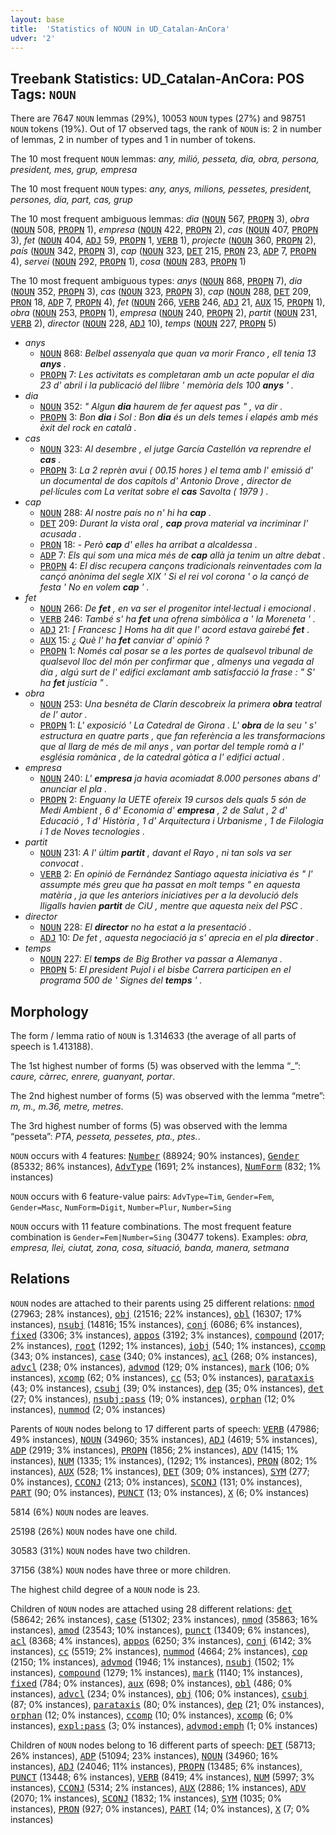 ```yaml
---
layout: base
title:  'Statistics of NOUN in UD_Catalan-AnCora'
udver: '2'
---
```


## Treebank Statistics: UD_Catalan-AnCora: POS Tags: `NOUN`

There are 7647 `NOUN` lemmas (29%), 10053 `NOUN` types (27%) and 98751 `NOUN` tokens (19%).
Out of 17 observed tags, the rank of `NOUN` is: 2 in number of lemmas, 2 in number of types and 1 in number of tokens.

The 10 most frequent `NOUN` lemmas: <em>any, milió, pesseta, dia, obra, persona, president, mes, grup, empresa</em>

The 10 most frequent `NOUN` types:  <em>any, anys, milions, pessetes, president, persones, dia, part, cas, grup</em>

The 10 most frequent ambiguous lemmas: <em>dia</em> (<tt><a href="ca_ancora-pos-NOUN.html">NOUN</a></tt> 567, <tt><a href="ca_ancora-pos-PROPN.html">PROPN</a></tt> 3), <em>obra</em> (<tt><a href="ca_ancora-pos-NOUN.html">NOUN</a></tt> 508, <tt><a href="ca_ancora-pos-PROPN.html">PROPN</a></tt> 1), <em>empresa</em> (<tt><a href="ca_ancora-pos-NOUN.html">NOUN</a></tt> 422, <tt><a href="ca_ancora-pos-PROPN.html">PROPN</a></tt> 2), <em>cas</em> (<tt><a href="ca_ancora-pos-NOUN.html">NOUN</a></tt> 407, <tt><a href="ca_ancora-pos-PROPN.html">PROPN</a></tt> 3), <em>fet</em> (<tt><a href="ca_ancora-pos-NOUN.html">NOUN</a></tt> 404, <tt><a href="ca_ancora-pos-ADJ.html">ADJ</a></tt> 59, <tt><a href="ca_ancora-pos-PROPN.html">PROPN</a></tt> 1, <tt><a href="ca_ancora-pos-VERB.html">VERB</a></tt> 1), <em>projecte</em> (<tt><a href="ca_ancora-pos-NOUN.html">NOUN</a></tt> 360, <tt><a href="ca_ancora-pos-PROPN.html">PROPN</a></tt> 2), <em>país</em> (<tt><a href="ca_ancora-pos-NOUN.html">NOUN</a></tt> 342, <tt><a href="ca_ancora-pos-PROPN.html">PROPN</a></tt> 3), <em>cap</em> (<tt><a href="ca_ancora-pos-NOUN.html">NOUN</a></tt> 323, <tt><a href="ca_ancora-pos-DET.html">DET</a></tt> 215, <tt><a href="ca_ancora-pos-PRON.html">PRON</a></tt> 23, <tt><a href="ca_ancora-pos-ADP.html">ADP</a></tt> 7, <tt><a href="ca_ancora-pos-PROPN.html">PROPN</a></tt> 4), <em>servei</em> (<tt><a href="ca_ancora-pos-NOUN.html">NOUN</a></tt> 292, <tt><a href="ca_ancora-pos-PROPN.html">PROPN</a></tt> 1), <em>cosa</em> (<tt><a href="ca_ancora-pos-NOUN.html">NOUN</a></tt> 283, <tt><a href="ca_ancora-pos-PROPN.html">PROPN</a></tt> 1)

The 10 most frequent ambiguous types:  <em>anys</em> (<tt><a href="ca_ancora-pos-NOUN.html">NOUN</a></tt> 868, <tt><a href="ca_ancora-pos-PROPN.html">PROPN</a></tt> 7), <em>dia</em> (<tt><a href="ca_ancora-pos-NOUN.html">NOUN</a></tt> 352, <tt><a href="ca_ancora-pos-PROPN.html">PROPN</a></tt> 3), <em>cas</em> (<tt><a href="ca_ancora-pos-NOUN.html">NOUN</a></tt> 323, <tt><a href="ca_ancora-pos-PROPN.html">PROPN</a></tt> 3), <em>cap</em> (<tt><a href="ca_ancora-pos-NOUN.html">NOUN</a></tt> 288, <tt><a href="ca_ancora-pos-DET.html">DET</a></tt> 209, <tt><a href="ca_ancora-pos-PRON.html">PRON</a></tt> 18, <tt><a href="ca_ancora-pos-ADP.html">ADP</a></tt> 7, <tt><a href="ca_ancora-pos-PROPN.html">PROPN</a></tt> 4), <em>fet</em> (<tt><a href="ca_ancora-pos-NOUN.html">NOUN</a></tt> 266, <tt><a href="ca_ancora-pos-VERB.html">VERB</a></tt> 246, <tt><a href="ca_ancora-pos-ADJ.html">ADJ</a></tt> 21, <tt><a href="ca_ancora-pos-AUX.html">AUX</a></tt> 15, <tt><a href="ca_ancora-pos-PROPN.html">PROPN</a></tt> 1), <em>obra</em> (<tt><a href="ca_ancora-pos-NOUN.html">NOUN</a></tt> 253, <tt><a href="ca_ancora-pos-PROPN.html">PROPN</a></tt> 1), <em>empresa</em> (<tt><a href="ca_ancora-pos-NOUN.html">NOUN</a></tt> 240, <tt><a href="ca_ancora-pos-PROPN.html">PROPN</a></tt> 2), <em>partit</em> (<tt><a href="ca_ancora-pos-NOUN.html">NOUN</a></tt> 231, <tt><a href="ca_ancora-pos-VERB.html">VERB</a></tt> 2), <em>director</em> (<tt><a href="ca_ancora-pos-NOUN.html">NOUN</a></tt> 228, <tt><a href="ca_ancora-pos-ADJ.html">ADJ</a></tt> 10), <em>temps</em> (<tt><a href="ca_ancora-pos-NOUN.html">NOUN</a></tt> 227, <tt><a href="ca_ancora-pos-PROPN.html">PROPN</a></tt> 5)


* <em>anys</em>
  * <tt><a href="ca_ancora-pos-NOUN.html">NOUN</a></tt> 868: <em>Belbel assenyala que quan va morir Franco , ell tenia 13 <b>anys</b> .</em>
  * <tt><a href="ca_ancora-pos-PROPN.html">PROPN</a></tt> 7: <em>Les activitats es completaran amb un acte popular el dia 23 d' abril i la publicació del llibre ' memòria dels 100 <b>anys</b> ' .</em>
* <em>dia</em>
  * <tt><a href="ca_ancora-pos-NOUN.html">NOUN</a></tt> 352: <em>" Algun <b>dia</b> haurem de fer aquest pas " , va dir .</em>
  * <tt><a href="ca_ancora-pos-PROPN.html">PROPN</a></tt> 3: <em>Bon <b>dia</b> i Sol : Bon <b>dia</b> és un dels temes i elapés amb més èxit del rock en català .</em>
* <em>cas</em>
  * <tt><a href="ca_ancora-pos-NOUN.html">NOUN</a></tt> 323: <em>Al desembre , el jutge García Castellón va reprendre el <b>cas</b> .</em>
  * <tt><a href="ca_ancora-pos-PROPN.html">PROPN</a></tt> 3: <em>La 2 reprèn avui ( 00.15 hores ) el tema amb l' emissió d' un documental de dos capítols d' Antonio Drove , director de pel·lícules com La veritat sobre el <b>cas</b> Savolta ( 1979 ) .</em>
* <em>cap</em>
  * <tt><a href="ca_ancora-pos-NOUN.html">NOUN</a></tt> 288: <em>Al nostre país no n' hi ha <b>cap</b> .</em>
  * <tt><a href="ca_ancora-pos-DET.html">DET</a></tt> 209: <em>Durant la vista oral , <b>cap</b> prova material va incriminar l' acusada .</em>
  * <tt><a href="ca_ancora-pos-PRON.html">PRON</a></tt> 18: <em>- Però <b>cap</b> d' elles ha arribat a alcaldessa .</em>
  * <tt><a href="ca_ancora-pos-ADP.html">ADP</a></tt> 7: <em>Els qui som una mica més de <b>cap</b> allà ja tenim un altre debat .</em>
  * <tt><a href="ca_ancora-pos-PROPN.html">PROPN</a></tt> 4: <em>El disc recupera cançons tradicionals reinventades com la cançó anònima del segle XIX ' Si el rei vol corona ' o la cançó de festa ' No en volem <b>cap</b> ' .</em>
* <em>fet</em>
  * <tt><a href="ca_ancora-pos-NOUN.html">NOUN</a></tt> 266: <em>De <b>fet</b> , en va ser el progenitor intel·lectual i emocional .</em>
  * <tt><a href="ca_ancora-pos-VERB.html">VERB</a></tt> 246: <em>També s' ha <b>fet</b> una ofrena simbòlica a ' la Moreneta ' .</em>
  * <tt><a href="ca_ancora-pos-ADJ.html">ADJ</a></tt> 21: <em>[ Francesc ] Homs ha dit que l' acord estava gairebé <b>fet</b> .</em>
  * <tt><a href="ca_ancora-pos-AUX.html">AUX</a></tt> 15: <em>¿ Què l' ha <b>fet</b> canviar d' opinió ?</em>
  * <tt><a href="ca_ancora-pos-PROPN.html">PROPN</a></tt> 1: <em>Només cal posar se a les portes de qualsevol tribunal de qualsevol lloc del món per confirmar que , almenys una vegada al dia , algú surt de l' edifici exclamant amb satisfacció la frase : " S' ha <b>fet</b> justícia " .</em>
* <em>obra</em>
  * <tt><a href="ca_ancora-pos-NOUN.html">NOUN</a></tt> 253: <em>Una besnéta de Clarín descobreix la primera <b>obra</b> teatral de l' autor .</em>
  * <tt><a href="ca_ancora-pos-PROPN.html">PROPN</a></tt> 1: <em>L' exposició ' La Catedral de Girona . L' <b>obra</b> de la seu ' s' estructura en quatre parts , que fan referència a les transformacions que al llarg de més de mil anys , van portar del temple romà a l' església romànica , de la catedral gòtica a l' edifici actual .</em>
* <em>empresa</em>
  * <tt><a href="ca_ancora-pos-NOUN.html">NOUN</a></tt> 240: <em>L' <b>empresa</b> ja havia acomiadat 8.000 persones abans d' anunciar el pla .</em>
  * <tt><a href="ca_ancora-pos-PROPN.html">PROPN</a></tt> 2: <em>Enguany la UETE ofereix 19 cursos dels quals 5 són de Medi Ambient , 6 d' Economia d' <b>empresa</b> , 2 de Salut , 2 d' Educació , 1 d' Història , 1 d' Arquitectura i Urbanisme , 1 de Filologia i 1 de Noves tecnologies .</em>
* <em>partit</em>
  * <tt><a href="ca_ancora-pos-NOUN.html">NOUN</a></tt> 231: <em>A l' últim <b>partit</b> , davant el Rayo , ni tan sols va ser convocat .</em>
  * <tt><a href="ca_ancora-pos-VERB.html">VERB</a></tt> 2: <em>En opinió de Fernández Santiago aquesta iniciativa és " l' assumpte més greu que ha passat en molt temps " en aquesta matèria , ja que les anteriors iniciatives per a la devolució dels lligalls havien <b>partit</b> de CiU , mentre que aquesta neix del PSC .</em>
* <em>director</em>
  * <tt><a href="ca_ancora-pos-NOUN.html">NOUN</a></tt> 228: <em>El <b>director</b> no ha estat a la presentació .</em>
  * <tt><a href="ca_ancora-pos-ADJ.html">ADJ</a></tt> 10: <em>De fet , aquesta negociació ja s' aprecia en el pla <b>director</b> .</em>
* <em>temps</em>
  * <tt><a href="ca_ancora-pos-NOUN.html">NOUN</a></tt> 227: <em>El <b>temps</b> de Big Brother va passar a Alemanya .</em>
  * <tt><a href="ca_ancora-pos-PROPN.html">PROPN</a></tt> 5: <em>El president Pujol i el bisbe Carrera participen en el programa 500 de ' Signes del <b>temps</b> ' .</em>

## Morphology

The form / lemma ratio of `NOUN` is 1.314633 (the average of all parts of speech is 1.413188).

The 1st highest number of forms (5) was observed with the lemma “_”: <em>caure, càrrec, enrere, guanyant, portar</em>.

The 2nd highest number of forms (5) was observed with the lemma “metre”: <em>m, m., m.36, metre, metres</em>.

The 3rd highest number of forms (5) was observed with the lemma “pesseta”: <em>PTA, pesseta, pessetes, pta., ptes.</em>.

`NOUN` occurs with 4 features: <tt><a href="ca_ancora-feat-Number.html">Number</a></tt> (88924; 90% instances), <tt><a href="ca_ancora-feat-Gender.html">Gender</a></tt> (85332; 86% instances), <tt><a href="ca_ancora-feat-AdvType.html">AdvType</a></tt> (1691; 2% instances), <tt><a href="ca_ancora-feat-NumForm.html">NumForm</a></tt> (832; 1% instances)

`NOUN` occurs with 6 feature-value pairs: `AdvType=Tim`, `Gender=Fem`, `Gender=Masc`, `NumForm=Digit`, `Number=Plur`, `Number=Sing`

`NOUN` occurs with 11 feature combinations.
The most frequent feature combination is `Gender=Fem|Number=Sing` (30477 tokens).
Examples: <em>obra, empresa, llei, ciutat, zona, cosa, situació, banda, manera, setmana</em>


## Relations

`NOUN` nodes are attached to their parents using 25 different relations: <tt><a href="ca_ancora-dep-nmod.html">nmod</a></tt> (27963; 28% instances), <tt><a href="ca_ancora-dep-obj.html">obj</a></tt> (21516; 22% instances), <tt><a href="ca_ancora-dep-obl.html">obl</a></tt> (16307; 17% instances), <tt><a href="ca_ancora-dep-nsubj.html">nsubj</a></tt> (14816; 15% instances), <tt><a href="ca_ancora-dep-conj.html">conj</a></tt> (6086; 6% instances), <tt><a href="ca_ancora-dep-fixed.html">fixed</a></tt> (3306; 3% instances), <tt><a href="ca_ancora-dep-appos.html">appos</a></tt> (3192; 3% instances), <tt><a href="ca_ancora-dep-compound.html">compound</a></tt> (2017; 2% instances), <tt><a href="ca_ancora-dep-root.html">root</a></tt> (1292; 1% instances), <tt><a href="ca_ancora-dep-iobj.html">iobj</a></tt> (540; 1% instances), <tt><a href="ca_ancora-dep-ccomp.html">ccomp</a></tt> (343; 0% instances), <tt><a href="ca_ancora-dep-case.html">case</a></tt> (340; 0% instances), <tt><a href="ca_ancora-dep-acl.html">acl</a></tt> (268; 0% instances), <tt><a href="ca_ancora-dep-advcl.html">advcl</a></tt> (238; 0% instances), <tt><a href="ca_ancora-dep-advmod.html">advmod</a></tt> (129; 0% instances), <tt><a href="ca_ancora-dep-mark.html">mark</a></tt> (106; 0% instances), <tt><a href="ca_ancora-dep-xcomp.html">xcomp</a></tt> (62; 0% instances), <tt><a href="ca_ancora-dep-cc.html">cc</a></tt> (53; 0% instances), <tt><a href="ca_ancora-dep-parataxis.html">parataxis</a></tt> (43; 0% instances), <tt><a href="ca_ancora-dep-csubj.html">csubj</a></tt> (39; 0% instances), <tt><a href="ca_ancora-dep-dep.html">dep</a></tt> (35; 0% instances), <tt><a href="ca_ancora-dep-det.html">det</a></tt> (27; 0% instances), <tt><a href="ca_ancora-dep-nsubj-pass.html">nsubj:pass</a></tt> (19; 0% instances), <tt><a href="ca_ancora-dep-orphan.html">orphan</a></tt> (12; 0% instances), <tt><a href="ca_ancora-dep-nummod.html">nummod</a></tt> (2; 0% instances)

Parents of `NOUN` nodes belong to 17 different parts of speech: <tt><a href="ca_ancora-pos-VERB.html">VERB</a></tt> (47986; 49% instances), <tt><a href="ca_ancora-pos-NOUN.html">NOUN</a></tt> (34960; 35% instances), <tt><a href="ca_ancora-pos-ADJ.html">ADJ</a></tt> (4619; 5% instances), <tt><a href="ca_ancora-pos-ADP.html">ADP</a></tt> (2919; 3% instances), <tt><a href="ca_ancora-pos-PROPN.html">PROPN</a></tt> (1856; 2% instances), <tt><a href="ca_ancora-pos-ADV.html">ADV</a></tt> (1415; 1% instances), <tt><a href="ca_ancora-pos-NUM.html">NUM</a></tt> (1335; 1% instances),  (1292; 1% instances), <tt><a href="ca_ancora-pos-PRON.html">PRON</a></tt> (802; 1% instances), <tt><a href="ca_ancora-pos-AUX.html">AUX</a></tt> (528; 1% instances), <tt><a href="ca_ancora-pos-DET.html">DET</a></tt> (309; 0% instances), <tt><a href="ca_ancora-pos-SYM.html">SYM</a></tt> (277; 0% instances), <tt><a href="ca_ancora-pos-CCONJ.html">CCONJ</a></tt> (213; 0% instances), <tt><a href="ca_ancora-pos-SCONJ.html">SCONJ</a></tt> (131; 0% instances), <tt><a href="ca_ancora-pos-PART.html">PART</a></tt> (90; 0% instances), <tt><a href="ca_ancora-pos-PUNCT.html">PUNCT</a></tt> (13; 0% instances), <tt><a href="ca_ancora-pos-X.html">X</a></tt> (6; 0% instances)

5814 (6%) `NOUN` nodes are leaves.

25198 (26%) `NOUN` nodes have one child.

30583 (31%) `NOUN` nodes have two children.

37156 (38%) `NOUN` nodes have three or more children.

The highest child degree of a `NOUN` node is 23.

Children of `NOUN` nodes are attached using 28 different relations: <tt><a href="ca_ancora-dep-det.html">det</a></tt> (58642; 26% instances), <tt><a href="ca_ancora-dep-case.html">case</a></tt> (51302; 23% instances), <tt><a href="ca_ancora-dep-nmod.html">nmod</a></tt> (35863; 16% instances), <tt><a href="ca_ancora-dep-amod.html">amod</a></tt> (23543; 10% instances), <tt><a href="ca_ancora-dep-punct.html">punct</a></tt> (13409; 6% instances), <tt><a href="ca_ancora-dep-acl.html">acl</a></tt> (8368; 4% instances), <tt><a href="ca_ancora-dep-appos.html">appos</a></tt> (6250; 3% instances), <tt><a href="ca_ancora-dep-conj.html">conj</a></tt> (6142; 3% instances), <tt><a href="ca_ancora-dep-cc.html">cc</a></tt> (5519; 2% instances), <tt><a href="ca_ancora-dep-nummod.html">nummod</a></tt> (4664; 2% instances), <tt><a href="ca_ancora-dep-cop.html">cop</a></tt> (2150; 1% instances), <tt><a href="ca_ancora-dep-advmod.html">advmod</a></tt> (1946; 1% instances), <tt><a href="ca_ancora-dep-nsubj.html">nsubj</a></tt> (1502; 1% instances), <tt><a href="ca_ancora-dep-compound.html">compound</a></tt> (1279; 1% instances), <tt><a href="ca_ancora-dep-mark.html">mark</a></tt> (1140; 1% instances), <tt><a href="ca_ancora-dep-fixed.html">fixed</a></tt> (784; 0% instances), <tt><a href="ca_ancora-dep-aux.html">aux</a></tt> (698; 0% instances), <tt><a href="ca_ancora-dep-obl.html">obl</a></tt> (486; 0% instances), <tt><a href="ca_ancora-dep-advcl.html">advcl</a></tt> (234; 0% instances), <tt><a href="ca_ancora-dep-obj.html">obj</a></tt> (106; 0% instances), <tt><a href="ca_ancora-dep-csubj.html">csubj</a></tt> (87; 0% instances), <tt><a href="ca_ancora-dep-parataxis.html">parataxis</a></tt> (80; 0% instances), <tt><a href="ca_ancora-dep-dep.html">dep</a></tt> (21; 0% instances), <tt><a href="ca_ancora-dep-orphan.html">orphan</a></tt> (12; 0% instances), <tt><a href="ca_ancora-dep-ccomp.html">ccomp</a></tt> (10; 0% instances), <tt><a href="ca_ancora-dep-xcomp.html">xcomp</a></tt> (6; 0% instances), <tt><a href="ca_ancora-dep-expl-pass.html">expl:pass</a></tt> (3; 0% instances), <tt><a href="ca_ancora-dep-advmod-emph.html">advmod:emph</a></tt> (1; 0% instances)

Children of `NOUN` nodes belong to 16 different parts of speech: <tt><a href="ca_ancora-pos-DET.html">DET</a></tt> (58713; 26% instances), <tt><a href="ca_ancora-pos-ADP.html">ADP</a></tt> (51094; 23% instances), <tt><a href="ca_ancora-pos-NOUN.html">NOUN</a></tt> (34960; 16% instances), <tt><a href="ca_ancora-pos-ADJ.html">ADJ</a></tt> (24046; 11% instances), <tt><a href="ca_ancora-pos-PROPN.html">PROPN</a></tt> (13485; 6% instances), <tt><a href="ca_ancora-pos-PUNCT.html">PUNCT</a></tt> (13448; 6% instances), <tt><a href="ca_ancora-pos-VERB.html">VERB</a></tt> (8419; 4% instances), <tt><a href="ca_ancora-pos-NUM.html">NUM</a></tt> (5997; 3% instances), <tt><a href="ca_ancora-pos-CCONJ.html">CCONJ</a></tt> (5314; 2% instances), <tt><a href="ca_ancora-pos-AUX.html">AUX</a></tt> (2886; 1% instances), <tt><a href="ca_ancora-pos-ADV.html">ADV</a></tt> (2070; 1% instances), <tt><a href="ca_ancora-pos-SCONJ.html">SCONJ</a></tt> (1832; 1% instances), <tt><a href="ca_ancora-pos-SYM.html">SYM</a></tt> (1035; 0% instances), <tt><a href="ca_ancora-pos-PRON.html">PRON</a></tt> (927; 0% instances), <tt><a href="ca_ancora-pos-PART.html">PART</a></tt> (14; 0% instances), <tt><a href="ca_ancora-pos-X.html">X</a></tt> (7; 0% instances)


